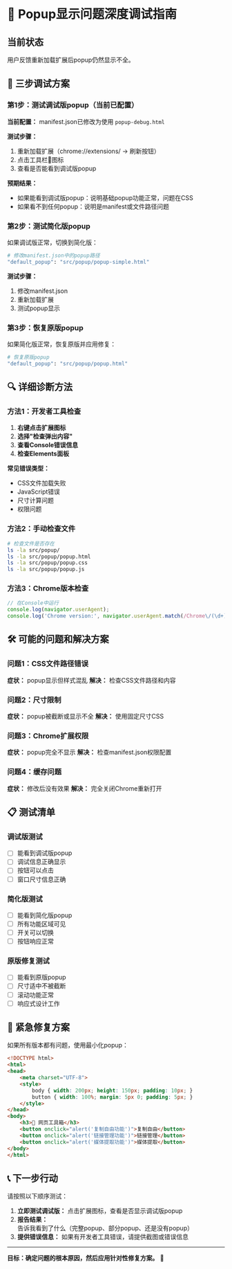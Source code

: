 # 🔧 Popup显示问题深度调试指南

## 当前状态
用户反馈重新加载扩展后popup仍然显示不全。

## 🎯 三步调试方案

### 第1步：测试调试版popup（当前已配置）

**当前配置：** manifest.json已修改为使用 `popup-debug.html`

**测试步骤：**
1. 重新加载扩展（chrome://extensions/ → 刷新按钮）
2. 点击工具栏🔧图标
3. 查看是否能看到调试版popup

**预期结果：**
- 如果能看到调试版popup：说明基础popup功能正常，问题在CSS
- 如果看不到任何popup：说明是manifest或文件路径问题

### 第2步：测试简化版popup

如果调试版正常，切换到简化版：

```bash
# 修改manifest.json中的popup路径
"default_popup": "src/popup/popup-simple.html"
```

**测试步骤：**
1. 修改manifest.json
2. 重新加载扩展
3. 测试popup显示

### 第3步：恢复原版popup

如果简化版正常，恢复原版并应用修复：

```bash
# 恢复原版popup
"default_popup": "src/popup/popup.html"
```

## 🔍 详细诊断方法

### 方法1：开发者工具检查

1. **右键点击扩展图标**
2. **选择"检查弹出内容"**
3. **查看Console错误信息**
4. **检查Elements面板**

**常见错误类型：**
- CSS文件加载失败
- JavaScript错误
- 尺寸计算问题
- 权限问题

### 方法2：手动检查文件

```bash
# 检查文件是否存在
ls -la src/popup/
ls -la src/popup/popup.html
ls -la src/popup/popup.css
ls -la src/popup/popup.js
```

### 方法3：Chrome版本检查

```javascript
// 在Console中运行
console.log(navigator.userAgent);
console.log('Chrome version:', navigator.userAgent.match(/Chrome\/(\d+)/)[1]);
```

## 🛠️ 可能的问题和解决方案

### 问题1：CSS文件路径错误
**症状：** popup显示但样式混乱
**解决：** 检查CSS文件路径和内容

### 问题2：尺寸限制
**症状：** popup被截断或显示不全
**解决：** 使用固定尺寸CSS

### 问题3：Chrome扩展权限
**症状：** popup完全不显示
**解决：** 检查manifest.json权限配置

### 问题4：缓存问题
**症状：** 修改后没有效果
**解决：** 完全关闭Chrome重新打开

## 📋 测试清单

### 调试版测试
- [ ] 能看到调试版popup
- [ ] 调试信息正确显示
- [ ] 按钮可以点击
- [ ] 窗口尺寸信息正确

### 简化版测试
- [ ] 能看到简化版popup
- [ ] 所有功能区域可见
- [ ] 开关可以切换
- [ ] 按钮响应正常

### 原版修复测试
- [ ] 能看到原版popup
- [ ] 尺寸适中不被截断
- [ ] 滚动功能正常
- [ ] 响应式设计工作

## 🚨 紧急修复方案

如果所有版本都有问题，使用最小化popup：

```html
<!DOCTYPE html>
<html>
<head>
    <meta charset="UTF-8">
    <style>
        body { width: 200px; height: 150px; padding: 10px; }
        button { width: 100%; margin: 5px 0; padding: 5px; }
    </style>
</head>
<body>
    <h3>🔧 网页工具箱</h3>
    <button onclick="alert('复制自由功能')">复制自由</button>
    <button onclick="alert('链接管理功能')">链接管理</button>
    <button onclick="alert('媒体提取功能')">媒体提取</button>
</body>
</html>
```

## 📞 下一步行动

请按照以下顺序测试：

1. **立即测试调试版：** 点击扩展图标，查看是否显示调试版popup
2. **报告结果：** 告诉我看到了什么（完整popup、部分popup、还是没有popup）
3. **提供错误信息：** 如果有开发者工具错误，请提供截图或错误信息

---

**目标：确定问题的根本原因，然后应用针对性修复方案。** 🎯 